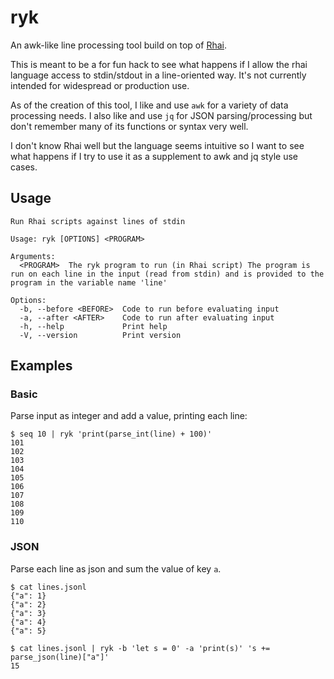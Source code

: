 # ryk

An awk-like line processing tool build on top of [Rhai].

This is meant to be a for fun hack to see what happens if I allow the rhai language access to stdin/stdout in a line-oriented way. It's not currently intended for widespread or production use.

As of the creation of this tool, I like and use `awk` for a variety of data processing needs. I also like and use `jq` for JSON parsing/processing but don't remember many of its functions or syntax very well.

I don't know Rhai well but the language seems intuitive so I want to see what happens if I try to use it as a supplement to awk and jq style use cases.

[Rhai]: https://rhai.rs/

## Usage

```
Run Rhai scripts against lines of stdin

Usage: ryk [OPTIONS] <PROGRAM>

Arguments:
  <PROGRAM>  The ryk program to run (in Rhai script) The program is run on each line in the input (read from stdin) and is provided to the program in the variable name 'line'

Options:
  -b, --before <BEFORE>  Code to run before evaluating input
  -a, --after <AFTER>    Code to run after evaluating input
  -h, --help             Print help
  -V, --version          Print version
```

## Examples

### Basic
Parse input as integer and add a value, printing each line:

```
$ seq 10 | ryk 'print(parse_int(line) + 100)'
101
102
103
104
105
106
107
108
109
110
```

### JSON
Parse each line as json and sum the value of key `a`.

```
$ cat lines.jsonl
{"a": 1}
{"a": 2}
{"a": 3}
{"a": 4}
{"a": 5}

$ cat lines.jsonl | ryk -b 'let s = 0' -a 'print(s)' 's += parse_json(line)["a"]'
15
```
